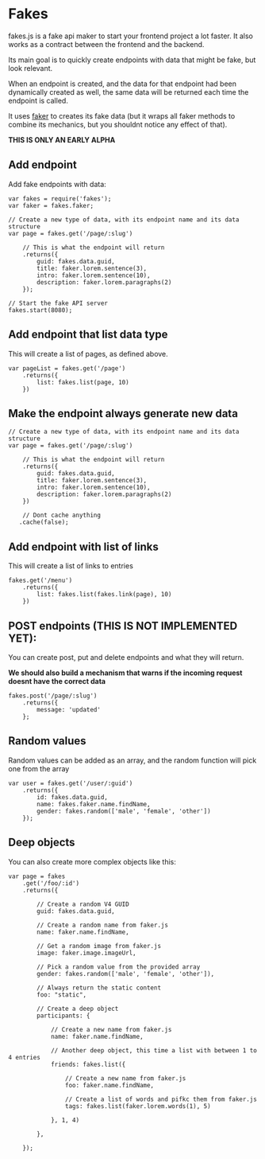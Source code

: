 Fakes
========

fakes.js is a fake api maker to start your frontend project a lot faster. It also works as a contract between the frontend and the backend.

Its main goal is to quickly create endpoints with data that might be fake, but look relevant.

When an endpoint is created, and the data for that endpoint had been dynamically created as well, the same data will be returned each time the endpoint is called.

It uses [faker](https://github.com/FotoVerite/Faker.js) to creates its fake data (but it wraps all faker methods to combine its mechanics, but you shouldnt notice any effect of that).


**THIS IS ONLY AN EARLY ALPHA**

## Add endpoint

Add fake endpoints with data:

    var fakes = require('fakes');
    var faker = fakes.faker;

    // Create a new type of data, with its endpoint name and its data structure
    var page = fakes.get('/page/:slug')
        
        // This is what the endpoint will return
        .returns({
            guid: fakes.data.guid,
            title: faker.lorem.sentence(3),
            intro: faker.lorem.sentence(10),
            description: faker.lorem.paragraphs(2)
        });
      
    // Start the fake API server
    fakes.start(8080);   
    
    
## Add endpoint that list data type
    
This will create a list of pages, as defined above.

    var pageList = fakes.get('/page')
        .returns({
            list: fakes.list(page, 10)
        })
    
## Make the endpoint always generate new data 

    // Create a new type of data, with its endpoint name and its data structure
    var page = fakes.get('/page/:slug')
        
        // This is what the endpoint will return
        .returns({
            guid: fakes.data.guid,
            title: faker.lorem.sentence(3),
            intro: faker.lorem.sentence(10),
            description: faker.lorem.paragraphs(2)
        })
      
        // Dont cache anything
       .cache(false);

## Add endpoint with list of links
    
This will create a list of links to entries

    fakes.get('/menu')
        .returns({
            list: fakes.list(fakes.link(page), 10)
        })
    
    
## POST endpoints (THIS IS NOT IMPLEMENTED YET):

You can create post, put and delete endpoints and what they will return.

**We should also build a mechanism that warns if the incoming request doesnt have the correct data**

    fakes.post('/page/:slug')
        .returns({
            message: 'updated'
        };
    
    
## Random values

Random values can be added as an array, and the random function will pick one from the array

    var user = fakes.get('/user/:guid')
        .returns({
            id: fakes.data.guid,
            name: fakes.faker.name.findName,
            gender: fakes.random(['male', 'female', 'other'])
        });

    
## Deep objects
    
You can also create more complex objects like this:
   
    var page = fakes
        .get('/foo/:id')
        .returns({
            
            // Create a random V4 GUID
            guid: fakes.data.guid,

            // Create a random name from faker.js
            name: faker.name.findName,

            // Get a random image from faker.js
            image: faker.image.imageUrl,

            // Pick a random value from the provided array
            gender: fakes.random(['male', 'female', 'other']),

            // Always return the static content
            foo: "static",

            // Create a deep object
            participants: {

                // Create a new name from faker.js
                name: faker.name.findName,

                // Another deep object, this time a list with between 1 to 4 entries
                friends: fakes.list({ 
                    
                    // Create a new name from faker.js
                    foo: faker.name.findName, 

                    // Create a list of words and pifkc them from faker.js
                    tags: fakes.list(faker.lorem.words(1), 5)

                }, 1, 4)

            },

        });

   
